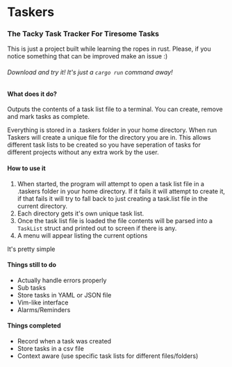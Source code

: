 # Taskers
### The Tacky Task Tracker For Tiresome Tasks

This is just a project built while learning the ropes in rust.
Please, if you notice something that can be improved make an issue :)

###### Download and try it! It's just a `cargo run` command away!

#### What does it do?
Outputs the contents of a task list file to a terminal.
You can create, remove and mark tasks as complete.

Everything is stored in a .taskers folder in your home directory. When run Taskers will create a unique file for the directory you are in.
This allows different task lists to be created so you have seperation of tasks for different projects without any extra work by the user.

#### How to use it
1. When started, the program will attempt to open a task list file in a .taskers folder in your home directory. If it fails it will attempt to create it, if that fails it will try to fall back to just creating a task.list file in the current directory.
1. Each directory gets it's own unique task list.
1. Once the task list file is loaded the file contents will be parsed into a `TaskList` struct and printed out to screen if there is any.
1. A menu will appear listing the current options

It's pretty simple

#### Things still to do
* Actually handle errors properly
* Sub tasks
* Store tasks in YAML or JSON file
* Vim-like interface
* Alarms/Reminders

#### Things completed
* Record when a task was created
* Store tasks in a csv file
* Context aware (use specific task lists for different files/folders)
